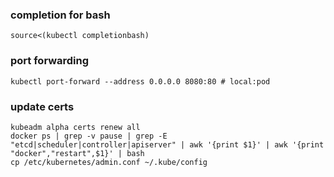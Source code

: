 ### completion for bash

```shell
source<(kubectl completionbash)
```

### port forwarding

```shell
kubectl port-forward --address 0.0.0.0 8080:80 # local:pod
```

### update certs

```shell
kubeadm alpha certs renew all
docker ps | grep -v pause | grep -E "etcd|scheduler|controller|apiserver" | awk '{print $1}' | awk '{print "docker","restart",$1}' | bash
cp /etc/kubernetes/admin.conf ~/.kube/config
```